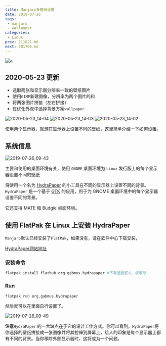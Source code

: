 ```yaml
---
title: Manjaro多壁纸设置
date: 2019-07-26
tags:
 - manjaro
 - wallpaper
categories:
 - Linux
prev: 211821.md
next: 301705.md
---
```


![a](https://fastly.jsdelivr.net/gh/qbmzc/images/2021/202111231047412.png)

<!-- more -->

## 2020-05-23 更新

- 选取两张和显示器分辨率一致的壁纸图片
- 使用`GIMP`新建图像，分辨率为两个图片的和
- 将两张图片拼接（左右拼接）
- 在优化外观中选择背景方案`wallpaper`

![2020-05-23_14-04](https://fastly.jsdelivr.net/gh/qbmzc/images/1590213944_20200523140511651_1558192131.png)
![2020-05-23_14-03](https://fastly.jsdelivr.net/gh/qbmzc/images/1590213945_20200523140526326_2025102973.png)
![2020-05-23_14-02](https://fastly.jsdelivr.net/gh/qbmzc/images/1590213946_20200523140537502_289998243.png)

使用两个显示器，就想在显示器上设置不同的壁纸，这里简单介绍一下如何设置。

## 系统信息

![2019-07-26_09-43](https://fastly.jsdelivr.net/gh/qbmzc/images/1590217257_20200523150045501_2073446192.png)

主要和使用的桌面环境有关，使用 `GNOME` 桌面环境为 `Linux` 发行版上的每个显示器设置不同的壁纸

将使用一个名为 [HydraPaper](https://github.com/GabMus/HydraPaper) 的小工具在不同的显示器上设置不同的背景。`HydraPaper` 是一个基于 [GTK](https://www.gtk.org/) 的应用，用于为 GNOME 桌面环境中的每个显示器设置不同的背景。

它还支持 MATE 和 Budgie 桌面环境。

## 使用 FlatPak 在 Linux 上安装 HydraPaper

`Manjaro`默认已经安装了`FlatPak`，如果没有，请在软件中心下载安装，

[HydraPaper网站地址](https://flathub.org/apps/details/org.gabmus.hydrapaper)

### 安装命令

```bash
flatpak install flathub org.gabmus.hydrapaper #下载速度感人，请等待
```

### Run

```bash
flatpak run org.gabmus.hydrapaper
```

然后就可以在里面自行设置了。

![2019-07-26_09-49](https://fastly.jsdelivr.net/gh/qbmzc/images/1590217258_20200523150051938_1698281950.png)

**注意**`HydraPaper` 的一大缺点在于它的设计工作方式。你可以看到，`HydraPaper`将你选择的壁纸拼接成一张图像并将其拉伸到屏幕上，给人的印象是每个显示器上都有不同的背景。当你移除外部显示器时，这将成为一个问题。
